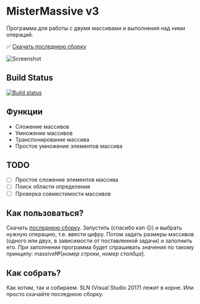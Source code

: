 # MisterMassive v3
Программа для работы с двумя массивами и выполнения над ними операций.

:white_check_mark: [Скачать последнюю сборку](https://ci.appveyor.com/project/levohup/mistermassive/build/artifacts)

![Screenshot](http://i.imgur.com/zBSis3t.png)

## Build Status
[![Build status](https://ci.appveyor.com/api/projects/status/vjyaflvxf2xj5700?svg=true)](https://ci.appveyor.com/project/levohup/mistermassive)

## Функции
* Сложение массивов
* Умножение массивов
* Транспонирование массива
* Простое умножение элементов массива

## TODO
- [ ] Простое сложение элементов массива
- [ ] Поиск области определения
- [ ] Проверка совместимости массивов

## Как пользоваться?
Скачать [последнюю сборку](https://ci.appveyor.com/project/levohup/mistermassive/build/artifacts). Запустить (спасибо кэп  :expressionless:) и выбрать нужную операцию, т.е. ввести цифру. Потом задать размеры массивов (одного или двух, в зависимости от поставленной задачи) и заполнить его. При заполнении программа будет спрашивать значения по такому принципу: massive№[*номер строки*, *номер столбца*].

## Как собрать?
Как хотим, так и собираем. SLN (Visual Studio 2017) лежит в корне. Или просто скачайте последнюю сборку.
